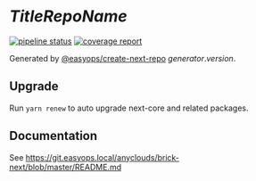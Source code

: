 # $Title Repo Name$

[![pipeline status](https://git.easyops.local/anyclouds/$kebab-repo-name$/badges/master/pipeline.svg)](https://git.easyops.local/anyclouds/$kebab-repo-name$/commits/master)
[![coverage report](https://git.easyops.local/anyclouds/$kebab-repo-name$/badges/master/coverage.svg)](https://git.easyops.local/anyclouds/$kebab-repo-name$/commits/master)

Generated by [@easyops/create-next-repo] $generator.version$.

## Upgrade

Run `yarn renew` to auto upgrade next-core and related packages.

## Documentation

See https://git.easyops.local/anyclouds/brick-next/blob/master/README.md

[@easyops/create-next-repo]: https://git.easyops.local/anyclouds/next-core/tree/master/packages/create-next-repo
